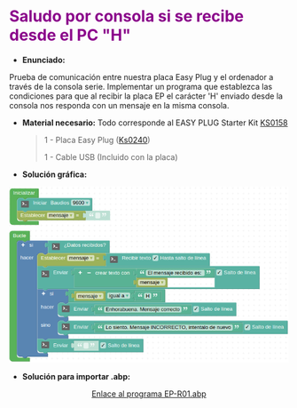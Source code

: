 # <FONT COLOR=#8B008B>Saludo por consola si se recibe desde el PC "H"</font>
* **Enunciado:**

Prueba de comunicación entre nuestra placa Easy Plug y el ordenador a través de la consola serie. Implementar un programa que establezca las condiciones para que al recibir la placa EP el carácter 'H' enviado desde la consola nos responda con un mensaje en la misma consola.

* **Material necesario:**
Todo corresponde al EASY PLUG Starter Kit [KS0158](https://wiki.keyestudio.com/Ks0158_Keyestudio_EASY_plug_starter_kit_for_Arduino)
  
    > 1 - Placa Easy Plug ([Ks0240](https://wiki.keyestudio.com/Ks0240_keyestudio_EASY_plug_Control_Board_V2.0))
    >
    > 1 - Cable USB (Incluido con la placa)

* **Solución gráfica:**

<center>

![Programa del reto EP-R01](../img/retos/R01.png)

</center>

* **Solución para importar .abp:**

<center>

[Enlace al programa EP-R01.abp](./retos/EP-R01.abp)

</center>
